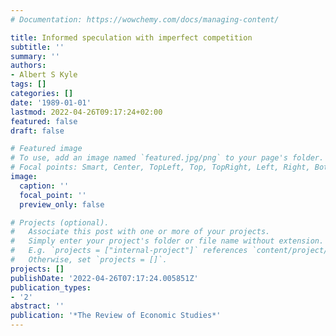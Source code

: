 ```yaml
---
# Documentation: https://wowchemy.com/docs/managing-content/

title: Informed speculation with imperfect competition
subtitle: ''
summary: ''
authors:
- Albert S Kyle
tags: []
categories: []
date: '1989-01-01'
lastmod: 2022-04-26T09:17:24+02:00
featured: false
draft: false

# Featured image
# To use, add an image named `featured.jpg/png` to your page's folder.
# Focal points: Smart, Center, TopLeft, Top, TopRight, Left, Right, BottomLeft, Bottom, BottomRight.
image:
  caption: ''
  focal_point: ''
  preview_only: false

# Projects (optional).
#   Associate this post with one or more of your projects.
#   Simply enter your project's folder or file name without extension.
#   E.g. `projects = ["internal-project"]` references `content/project/deep-learning/index.md`.
#   Otherwise, set `projects = []`.
projects: []
publishDate: '2022-04-26T07:17:24.005851Z'
publication_types:
- '2'
abstract: ''
publication: '*The Review of Economic Studies*'
---
```

